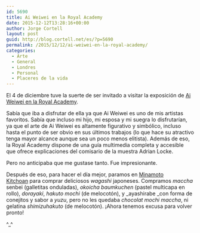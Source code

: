 ```yaml
---
id: 5690
title: Ai Weiwei en la Royal Academy
date: 2015-12-12T13:28:16+00:00
author: Jorge Cortell
layout: post
guid: http://blog.cortell.net/es/?p=5690
permalink: /2015/12/12/ai-weiwei-en-la-royal-academy/
categories:
  - Arte
  - General
  - Londres
  - Personal
  - Placeres de la vida
---
```

El 4 de diciembre tuve la suerte de ser invitado a visitar la exposición de <a href="https://www.royalacademy.org.uk/exhibition/ai-weiwei" target="_blank">Ai Weiwei en la Royal Academy</a>.

Sabía que iba a disfrutar de ella ya que Ai Weiwei es uno de mis artistas favoritos. Sabía que incluso mi hijo, mi esposa y mi suegra lo disfrutarían, ya que el arte de Ai Weiwei es altamente figurativo y simbólico, incluso hasta el punto de ser obvio en sus últimos trabajos (lo que hace su atractivo tenga mayor alcance aunque sea un poco menos elitista). Además de eso, la Royal Academy dispone de una guía multimedia completa y accesible que ofrece explicaciones del comisario de la muestra Adrian Locke.

Pero no anticipaba que me gustase tanto. Fue impresionante.

Después de eso, para hacer el día mejor, paramos en <a href="http://www.kitchoan.co.uk" target="_blank">Minamoto Kitchoan</a> para comprar deliciosos _wagashi_ japoneses. Compramos _maccha_ senbei (galletitas onduladas), _okoicha baumkuchen_ (pastel multicapa en rollo), _dorayaki_, _hakuto mochi_ (de melocotón), y _ayashirabe _con forma de conejitos y sabor a _yuzu_, pero no les quedaba _chocolat mochi maccha_, ni gelatina _shimizuhakuto_ (de melocotón). ¡Ahora tenemos excusa para volver pronto!

^_^